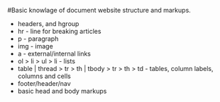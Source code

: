 #Basic knowlage of document website structure and markups. 
* headers, and hgroup
* hr - line for breaking articles
* p - paragraph
* img - image
* a - external/internal links
* ol > li > ul > li - lists
* table | thread > tr > th | tbody > tr > th > td - tables, column labels, columns and cells
* footer/header/nav
* basic head and body markups